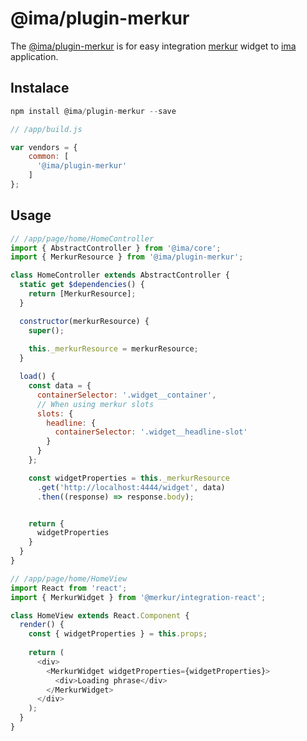 # @ima/plugin-merkur

The [@ima/plugin-merkur](https://gitlab.seznam.net/IMA.js/ima-plugins/tree/master/packages/plugin-merkur) is for easy integration [merkur](https://merkur.js.org/) widget to [ima](https://imajs.io) application.

## Instalace

```javascript
npm install @ima/plugin-merkur --save
```

```javascript
// /app/build.js

var vendors = {
    common: [
      '@ima/plugin-merkur'
    ]
};
```

## Usage

```javascript
// /app/page/home/HomeController
import { AbstractController } from '@ima/core';
import { MerkurResource } from '@ima/plugin-merkur';

class HomeController extends AbstractController {
  static get $dependencies() {
    return [MerkurResource];
  }

  constructor(merkurResource) {
    super();
  
    this._merkurResource = merkurResource;
  }

  load() {
    const data = {
      containerSelector: '.widget__container',
      // When using merkur slots
      slots: {
        headline: {
          containerSelector: '.widget__headline-slot'
        }
      }
    };

    const widgetProperties = this._merkurResource
      .get('http://localhost:4444/widget', data)
      .then((response) => response.body);


    return {
      widgetProperties
    }
  }
}

// /app/page/home/HomeView
import React from 'react';
import { MerkurWidget } from '@merkur/integration-react';

class HomeView extends React.Component {
  render() {
    const { widgetProperties } = this.props;
    
    return (
      <div>
        <MerkurWidget widgetProperties={widgetProperties}>
          <div>Loading phrase</div>
        </MerkurWidget>
      </div>
    );
  }
}

```
